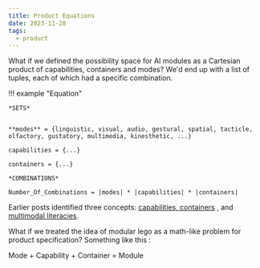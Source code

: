 ```yaml
---
title: Product Equations
date: 2023-11-28
tags:
  - product
---
```


What if we defined the possibility space for AI modules as a Cartesian product of capabilities, containers and modes? We'd end up with a list of tuples, each of which had a specific combination.

!!! example "Equation"

    *SETS*


    **modes** = {linguistic, visual, audio, gestural, spatial, tacticle, olfactory, gustatory, multimedia, kinesthetic, ...}

    capabilities = {...}

    containers = {...}

    *COMBINATIONS*

    Number_Of_Combinations = |modes| * |capabilities| * |containers|

Earlier posts identified three concepts: [capabilities, containers](2023-11-26.md) , and [multimodal literacies](2023-11-27.md).

What if we treated the idea of modular lego as a math-like problem for product specification? Something like this :

Mode + Capability + Container = Module
